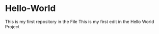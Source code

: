 # Hello-World
This is my first repository in the File
This is my first edit in the Hello World Project
